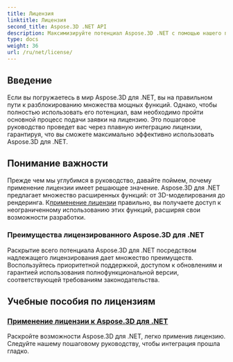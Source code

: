 ```yaml
---
title: Лицензия
linktitle: Лицензия
second_title: Aspose.3D .NET API
description: Максимизируйте потенциал Aspose.3D .NET с помощью нашего подробного руководства по применению лицензий. Обеспечьте плавный процесс интеграции и разблокируйте его мощные функции.
type: docs
weight: 36
url: /ru/net/license/
---
```

## Введение

Если вы погружаетесь в мир Aspose.3D для .NET, вы на правильном пути к разблокированию множества мощных функций. Однако, чтобы полностью использовать его потенциал, вам необходимо пройти основной процесс подачи заявки на лицензию. Это пошаговое руководство проведет вас через плавную интеграцию лицензии, гарантируя, что вы сможете максимально эффективно использовать Aspose.3D для .NET.

## Понимание важности

 Прежде чем мы углубимся в руководство, давайте поймем, почему применение лицензии имеет решающее значение. Aspose.3D для .NET предлагает множество расширенных функций: от 3D-моделирования до рендеринга. К[применение лицензии](./apply-license/) правильно, вы получаете доступ к неограниченному использованию этих функций, расширяя свои возможности разработки.

### Преимущества лицензированного Aspose.3D для .NET

Раскрытие всего потенциала Aspose.3D для .NET посредством надлежащего лицензирования дает множество преимуществ. Воспользуйтесь приоритетной поддержкой, доступом к обновлениям и гарантией использования полнофункциональной версии, соответствующей требованиям законодательства.

## Учебные пособия по лицензиям
### [Применение лицензии к Aspose.3D для .NET](./apply-license/)
Раскройте возможности Aspose.3D для .NET, легко применив лицензию. Следуйте нашему пошаговому руководству, чтобы интеграция прошла гладко.